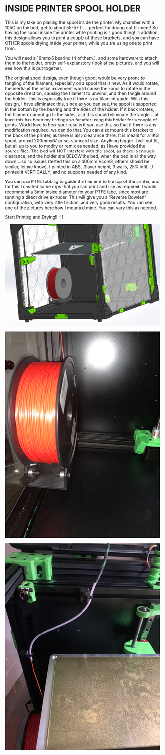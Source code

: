 
# INSIDE PRINTER SPOOL HOLDER

This is my take on placing the spool inside the printer.  My chamber with a 105C on the bed, get to about 55-57 C…..perfect for drying out filament!  So having the spool inside the printer while printing is a good thing!  In addition, this design allows you to print a couple of these brackets, and you can have OTHER spools drying inside your printer, while you are using one to print from.

You will need a 16mmx6 bearing (4 of them,), and some hardware to attach them to the holder, pretty self-explanatory (look at the pictures, and you will see how this is put together.

The original spool design, even though good, would be very prone to tangling of the filament, especially on a spool that is new.  As it would rotate, the inertia of the initial movement would cause the spool to rotate in the opposite direction, causing the filament to unwind, and then tangle around the holder.  This is especially true if there is no filament guide.  With this design, I have eliminated this, since as you can see, the spool is supported in the bottom by the bearing and the sides of the holder.  If it back rotates, the filament cannot go to the sides, and this should eliminate the tangle….at least this has been my findings so far after using this holder for a couple of prints.  Would love to hear your results if you use this, so that if there is any modification required, we can do that. You can also mount this bracket to the back of the printer, as there is also clearance there.  It is meant for a 1KG spool, around 200mmx67 or so..standard size.  Anything bigger it will not fit, but all up to you to modify or remix as needed, as I have provided the source files.  The bed will NOT interfere with the spool, as there is enough clearance, and the holder sits BELOW the bed, when the bed is all the way down....so no issues (tested this on a 400mm Vcore3, others should be similar, let me know).  I printed in ABS, .3layer height, 3 walls, 25% infil....I printed it VERTICALLY, and no supports needed of any kind.

You can use PTFE tubbing to guide the filament to the top of the printer, and for this I created some clips that you can print and use as required.  I would recommend a 3mm inside diameter for your PTFE tube, since most are running a direct drive extruder.  This will give you a “Reverse Bowden” configuration, with very little friction, and very good results.  You can see one of the pictures here how I mounted mine.  You can vary this as needed.

Start Printing and Drying!! :-)

<p align="center">
<img src="https://github.com/cyborgcnc/CYBORGCNC__RRVC3MOD/blob/main/SpoolHolder-Inside/Spool3.JPG">
</p>

<p align="center">
<img src="https://github.com/cyborgcnc/CYBORGCNC__RRVC3MOD/blob/main/SpoolHolder-Inside/IMG_7929.jpg">
</p>

<p align="center">
<img src="https://github.com/cyborgcnc/CYBORGCNC__RRVC3MOD/blob/main/SpoolHolder-Inside/IMG_7928.jpg">
</p>
